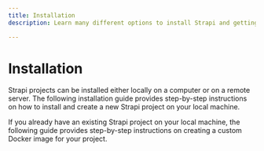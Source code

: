 ```yaml
---
title: Installation
description: Learn many different options to install Strapi and getting started on using it.

---
```


# Installation

Strapi projects can be installed either locally on a computer or on a remote server. The following installation guide provides step-by-step instructions on how to install and create a new Strapi project on your local machine.

<CustomDocCard title="CLI" description="Create a project on your local machine using the CLI" link="/dev-docs/installation/cli" />

If you already have an existing Strapi project on your local machine, the following guide provides step-by-step instructions on creating a custom Docker image for your project.

<CustomDocCard title="Docker" description="Create a custom Docker container from a local project" link="/dev-docs/installation/docker" />
